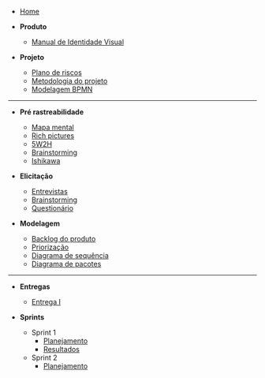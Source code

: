 - [Home](README.md "Animalesco Docs")

- **Produto**

  - [Manual de Identidade Visual](pages/identidade_visual.md)

- **Projeto**
  - [Plano de riscos](pages/plano-de-riscos.md)
  - [Metodologia do projeto](pages/metodologia-do-projeto.md)
  - [Modelagem BPMN](pages/bpmn.md)

---

- **Pré rastreabilidade**

  - [Mapa mental](pages/mapa-mental.md)
  - [Rich pictures](pages/rich-pictures.md)
  - [5W2H](pages/5W2H.md)
  - [Brainstorming](pages/brainstorming.md)
  - [Ishikawa](pages/ishikawa.md)

- **Elicitação**

  - [Entrevistas](pages/entrevistas.md)
  - [Brainstorming](pages/brainstorming_elicitation.md)
  - [Questionário](pages/questionario.md)

- **Modelagem**
  - [Backlog do produto](pages/backlog-do-produto.md)
  - [Priorização](pages/priorizacao.md)
  - [Diagrama de sequência](pages/diagrama-de-sequencia.md)
  - [Diagrama de pacotes](pages/diagrama-de-pacotes.md)

---

- **Entregas**

  - [Entrega I](pages/entregas/entrega1.md)

- **Sprints**
  - Sprint 1
    - [Planejamento](sprints/sprint1/planejamento.md)
    - [Resultados](sprints/sprint1/resultados.md)
  - Sprint 2
    - [Planejamento](sprints/sprint2/planejamento.md)

